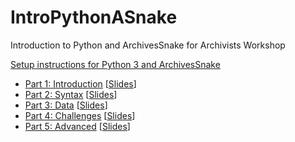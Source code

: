 # IntroPythonASnake
Introduction to Python and ArchivesSnake for Archivists Workshop

[Setup instructions for Python 3 and ArchivesSnake](install.md)



* [Part 1: Introduction](introduction.md) [[Slides](http://www.gregwiedeman.com/presentations/workshop/introduction.html)]
* [Part 2: Syntax](syntax.md) [[Slides](http://www.gregwiedeman.com/presentations/workshop/syntax.html)]
* [Part 3: Data](data.md) [[Slides](http://www.gregwiedeman.com/presentations/workshop/data.html)]
* [Part 4: Challenges](challenges.md) [[Slides](http://www.gregwiedeman.com/presentations/workshop/challenges.html)]
* [Part 5: Advanced](advanced.md) [[Slides](http://www.gregwiedeman.com/presentations/workshop/advanced.html)]